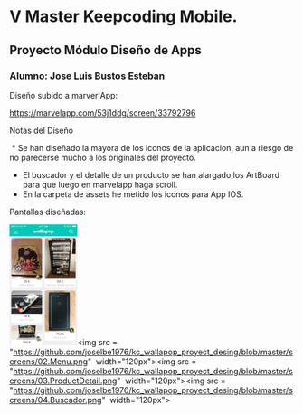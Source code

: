 # V Master Keepcoding Mobile.
## Proyecto Módulo Diseño de Apps
### Alumno: Jose Luis Bustos Esteban

Diseño subido a marverlApp:

https://marvelapp.com/53j1ddg/screen/33792796


Notas del Diseño

  * Se han diseñado la mayora de los iconos de la aplicacion, aun a riesgo de no parecerse mucho a los originales del proyecto.
  * El buscador y el detalle de un producto se han alargado los ArtBoard para que luego en marvelapp haga scroll.
  * En la carpeta de assets he metido los iconos para App IOS.
  

Pantallas diseñadas:

<img src = "https://github.com/joselbe1976/kc_wallapop_proyect_desing/blob/master/screens/01.Principal.png" width="120px"><img src = "https://github.com/joselbe1976/kc_wallapop_proyect_desing/blob/master/screens/02.Menu.png"  width="120px"><img src = "https://github.com/joselbe1976/kc_wallapop_proyect_desing/blob/master/screens/03.ProductDetail.png"  width="120px"><img src = "https://github.com/joselbe1976/kc_wallapop_proyect_desing/blob/master/screens/04.Buscador.png"  width="120px">



